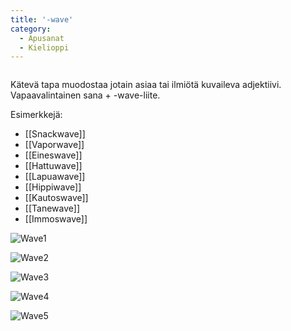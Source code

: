 ```yaml
---
title: '-wave'
category:
  - Apusanat
  - Kielioppi
---
```

![]()

Kätevä tapa muodostaa jotain asiaa tai ilmiötä kuvaileva adjektiivi. Vapaavalintainen sana + -wave-liite.

Esimerkkejä:

* \[[Snackwave]]
* \[[Vaporwave]]
* \[[Eineswave]]
* \[[Hattuwave]]
* \[[Lapuawave]]
* \[[Hippiwave]]
* \[[Kautoswave]]
* \[[Tanewave]]
* \[[Immoswave]]

![Wave1](Wave1.PNG)

![Wave2](Wave2.PNG)

![Wave3](Wave3.PNG)

![Wave4](Wave4.PNG)

![Wave5](Wave5.PNG)
